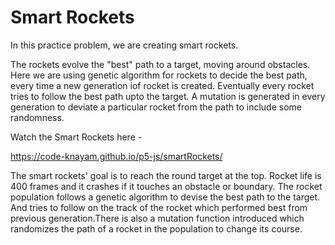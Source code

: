 # Smart Rockets

In this practice problem, we are creating smart rockets.

The rockets evolve the "best" path to a target, moving around obstacles.
Here we are using genetic algorithm for rockets to decide the best path, every time a new generation iof rocket is created. 
Eventually every rocket tries to follow the best path upto the target.
A mutation is generated in every generation to deviate a particular rocket from the path to include some randomness.

Watch the Smart Rockets here -

https://code-knayam.github.io/p5-js/smartRockets/

The smart rockets' goal is to reach the round target at the top. Rocket life is 400 frames and it crashes if it touches an obstacle or boundary. The rocket population follows a genetic algorithm to devise the best path to the target. And tries to follow on the track of the rocket which performed best from previous generation.There is also a mutation function introduced which randomizes the path of a rocket in the population to change its course.